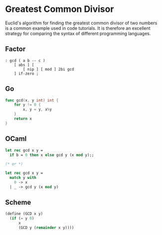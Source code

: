 # Greatest Common Divisor

Euclid's algorithm for finding the greatest common divisor of two numbers
is a common example used in code tutorials. It is therefore an excellent
strategy for comparing the syntax of different programming languages.

## Factor

```factor
: gcd ( a b -- c )
    [ abs ] [
        [ nip ] [ mod ] 2bi gcd
    ] if-zero ;
```

## Go

```go
func gcd(x, y int) int {
    for y != 0 {
        x, y = y, x%y
    }
    return x
}
```

## OCaml

```ocaml
let rec gcd x y =
  if b = 0 then x else gcd y (x mod y);;
  
(* or *)

let rec gcd x y =
  match y with
    0 -> x
  | _ -> gcd y (x mod y)
```

## Scheme

```scheme
(define (GCD x y)
  (if (= y 0)
      x
      (GCD y (remainder x y))))
```
